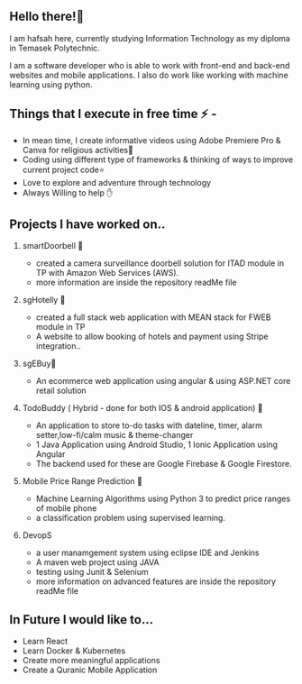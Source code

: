 ## Hello there!👋
I am hafsah here, currently studying Information Technology as my diploma in Temasek Polytechnic.

I am a software developer who is able to work with front-end and back-end websites and mobile applications. I also do work like working with machine learning using python.

## Things that I execute in free time ⚡ - 
  - In mean time, I create informative videos using Adobe Premiere Pro & Canva for religious activities🌱
  - Coding using different type of frameworks & thinking of ways to improve current project code⭐️
  - Love to explore and adventure through technology 
  - Always Willing to help ✋ 

##  Projects I have worked on..
1. smartDoorbell 🔔
    - created a camera surveillance doorbell solution for ITAD module in TP with Amazon Web Services (AWS).
    - more information are inside the repository readMe file
    
2. sgHotelly 🏨
    - created a full stack web application with MEAN stack for FWEB module in TP
    - A website to allow booking of hotels and payment using Stripe integration..
    
3. sgEBuy🛒
    - An ecommerce web application using angular & using ASP.NET core retail solution
    
4. TodoBuddy ( Hybrid - done for both  IOS & android application) 📃
    - An application to store to-do tasks with dateline, timer, alarm setter,low-fi/calm music & theme-changer
    - 1 Java Application using Android Studio, 1 Ionic Application using Angular 
    - The backend used for these are Google Firebase & Google Firestore.
    
5.  Mobile Price Range Prediction 🔮
    - Machine Learning Algorithms using Python 3 to predict price ranges of mobile phone 
    - a classification problem using supervised learning.
    
6.   DevopS 
     - a user manamgement system using eclipse IDE and Jenkins 
     - A maven web project using JAVA
     - testing using Junit & Selenium 
     - more information on advanced features are inside the repository readMe file
     
## In Future I would like to...
- Learn React
- Learn Docker & Kubernetes
- Create more meaningful applications 
- Create a Quranic Mobile Application



 
